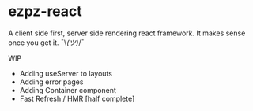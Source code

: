 # ezpz-react

A client side first, server side rendering react framework.
It makes sense once you get it. ¯\\_(ツ)_/¯ 

WIP
- Adding useServer to layouts
- Adding error pages
- Adding Container component
- Fast Refresh / HMR [half complete]
